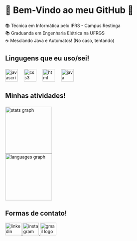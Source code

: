 ###

<h1 align="left">💜 Bem-Vindo ao meu GitHub 💜</h1>

###

<p align="left">📚 Técnica em Informática pelo IFRS - Campus Restinga<br>📚 Graduanda em Engenharia Elétrica na UFRGS<br>☕ Mesclando Java e Automatos! (No caso, tentando) </p>

###

<h2 align="left">Lingugens que eu uso/sei!</h2>

###

<div align="left">
  <img src="https://cdn.jsdelivr.net/gh/devicons/devicon/icons/javascript/javascript-original.svg" height="40" alt="javascript logo"  />
  <img width="12" />

  <img src="https://cdn.jsdelivr.net/gh/devicons/devicon/icons/css3/css3-original.svg" height="40" alt="css3 logo"  />
  <img width="12" />

<img src="https://cdn.jsdelivr.net/gh/devicons/devicon/icons/html5/html5-original.svg" height="40" alt="html logo"  />
  <img width="12" />

  <img src="https://cdn.jsdelivr.net/gh/devicons/devicon/icons/java/java-original.svg" height="40" alt="java logo"  />
    <img width="12" />
</div>

###

<h2 align="left">Minhas atividades!</h2>

###

<div align="left">
  <img src="https://github-readme-stats.vercel.app/api?username=maxkgs&hide_title=true&hide_rank=false&show_icons=true&include_all_commits=true&count_private=true&disable_animations=false&theme=dracula&locale=pt-br&hide_border=true&order=1" height="150" alt="stats graph"  /> <br>
  <img src="https://github-readme-stats.vercel.app/api/top-langs?username=maxkgs&locale=en&hide_title=false&layout=normal&card_width=320&langs_count=5&theme=dracula&hide_border=true&order=2" height="150" alt="languages graph"  />
</div>

###
<h2> Formas de contato!</h2>

<div align="left">
  <a href="www.linkedin.com/in/maxineklein" target="_blank">
    <img src="https://raw.githubusercontent.com/maurodesouza/profile-readme-generator/master/src/assets/icons/social/linkedin/default.svg" width="52" height="40" alt="linkedin logo"  />
  </a>
    
  <a href="https://www.instagram.com/maxine.kgs/" target="_blank">
    <img src="https://raw.githubusercontent.com/maurodesouza/profile-readme-generator/master/src/assets/icons/social/instagram/default.svg" width="52" height="40" alt="instagram logo"  />
  </a>
    
  <a href="http://lattes.cnpq.br/2744874916943147" target="_blank">
    <img src="https://raw.githubusercontent.com/maurodesouza/profile-readme-generator/master/src/assets/icons/social/gmail/default.svg" width="52" height="40" alt="gmail logo"  />
  </a>
</div>

###
